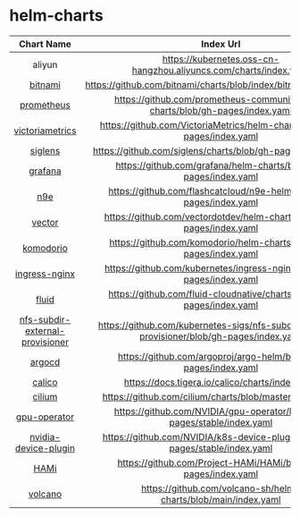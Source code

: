 # helm-charts

| Chart Name | Index Url |
| :---: | :---: |
| aliyun | https://kubernetes.oss-cn-hangzhou.aliyuncs.com/charts/index.yaml |
| [bitnami](https://github.com/bitnami/charts) | https://github.com/bitnami/charts/blob/index/bitnami/index.yaml |
| [prometheus](https://github.com/prometheus-community/helm-charts/) | https://github.com/prometheus-community/helm-charts/blob/gh-pages/index.yaml |
| [victoriametrics](https://github.com/VictoriaMetrics/helm-charts) | https://github.com/VictoriaMetrics/helm-charts/blob/gh-pages/index.yaml |
| [siglens](https://github.com/siglens/charts) | https://github.com/siglens/charts/blob/gh-pages/index.yaml |
| [grafana](https://helm-charts.itboon.top/docs/grafana/) | https://github.com/grafana/helm-charts/blob/gh-pages/index.yaml |
| [n9e](https://github.com/flashcatcloud/n9e-helm/) | https://github.com/flashcatcloud/n9e-helm/blob/gh-pages/index.yaml |
| [vector](https://github.com/vectordotdev/helm-charts/tree/develop) | https://github.com/vectordotdev/helm-charts/blob/gh-pages/index.yaml |
| [komodorio](https://github.com/komodorio/helm-charts) | https://github.com/komodorio/helm-charts/blob/gh-pages/index.yaml |
| [ingress-nginx](https://helm-charts.itboon.top/docs/ingress-nginx/) | https://github.com/kubernetes/ingress-nginx/blob/gh-pages/index.yaml |
| [fluid](https://github.com/fluid-cloudnative) | https://github.com/fluid-cloudnative/charts/blob/gh-pages/index.yaml |
| [nfs-subdir-external-provisioner](https://github.com/kubernetes-sigs/nfs-subdir-external-provisioner/) | https://github.com/kubernetes-sigs/nfs-subdir-external-provisioner/blob/gh-pages/index.yaml |
| [argocd](https://github.com/argoproj/argo-helm) | https://github.com/argoproj/argo-helm/blob/gh-pages/index.yaml |
| [calico](https://github.com/projectcalico/calico) | https://docs.tigera.io/calico/charts/index.yaml |
| [cilium](https://github.com/cilium/charts) | https://github.com/cilium/charts/blob/master/index.yaml |
| [gpu-operator](https://github.com/NVIDIA/gpu-operator) | https://github.com/NVIDIA/gpu-operator/blob/gh-pages/stable/index.yaml |
| [nvidia-device-plugin](https://github.com/NVIDIA/k8s-device-plugin) | https://github.com/NVIDIA/k8s-device-plugin/blob/gh-pages/stable/index.yaml |
| [HAMi](https://github.com/Project-HAMi/HAMi) | https://github.com/Project-HAMi/HAMi/blob/gh-pages/index.yaml |
| [volcano](https://github.com/volcano-sh/helm-charts) | https://github.com/volcano-sh/helm-charts/blob/main/index.yaml |
